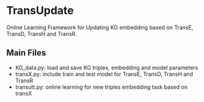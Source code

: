 # TransUpdate

Online Learning Framework for Updating KG embedding based on TransE, TransD, TransH and TransR.

## Main Files
- KG_data.py: load and save KG triples, embedding and model parameters
- transX.py: include train and test model for TransE, TransD, TransH and TransR
- transutt.py: online learning for new triples embedding task based on transX

